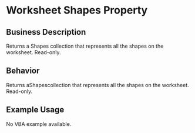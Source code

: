 # Worksheet Shapes Property

## Business Description
Returns a Shapes collection that represents all the shapes on the worksheet. Read-only.

## Behavior
Returns aShapescollection that represents all the shapes on the worksheet. Read-only.

## Example Usage
No VBA example available.